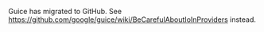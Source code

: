 Guice has migrated to GitHub.  See https://github.com/google/guice/wiki/BeCarefulAboutIoInProviders instead.